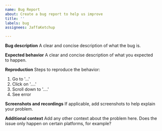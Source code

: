 ```yaml
---
name: Bug Report
about: Create a bug report to help us improve
title: ''
labels: bug
assignees: JaffaKetchup

---
```


**Bug description**
A clear and concise description of what the bug is.

**Expected behavior**
A clear and concise description of what you expected to happen.

**Reproduction**
Steps to reproduce the behavior:
1. Go to '...'
2. Click on '....'
3. Scroll down to '....'
4. See error

**Screenshots and recordings**
If applicable, add screenshots to help explain your problem.

**Additional context**
Add any other context about the problem here. Does the issue only happen on certain platforms, for example?
